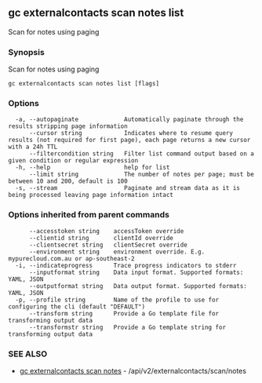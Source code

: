 ## gc externalcontacts scan notes list

Scan for notes using paging

### Synopsis

Scan for notes using paging

```
gc externalcontacts scan notes list [flags]
```

### Options

```
  -a, --autopaginate             Automatically paginate through the results stripping page information
      --cursor string            Indicates where to resume query results (not required for first page), each page returns a new cursor with a 24h TTL
      --filtercondition string   Filter list command output based on a given condition or regular expression
  -h, --help                     help for list
      --limit string             The number of notes per page; must be between 10 and 200, default is 100
  -s, --stream                   Paginate and stream data as it is being processed leaving page information intact
```

### Options inherited from parent commands

```
      --accesstoken string    accessToken override
      --clientid string       clientId override
      --clientsecret string   clientSecret override
      --environment string    environment override. E.g. mypurecloud.com.au or ap-southeast-2
  -i, --indicateprogress      Trace progress indicators to stderr
      --inputformat string    Data input format. Supported formats: YAML, JSON
      --outputformat string   Data output format. Supported formats: YAML, JSON
  -p, --profile string        Name of the profile to use for configuring the cli (default "DEFAULT")
      --transform string      Provide a Go template file for transforming output data
      --transformstr string   Provide a Go template string for transforming output data
```

### SEE ALSO

* [gc externalcontacts scan notes](gc_externalcontacts_scan_notes.html)	 - /api/v2/externalcontacts/scan/notes


